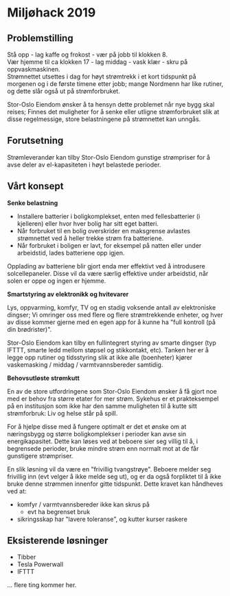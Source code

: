# Miljøhack 2019


## Problemstilling
Stå opp - lag kaffe og frokost - vær på jobb til klokken 8.  
Vær hjemme til ca klokken 17 - lag middag - vask klær - skru på oppvaskmaskinen.  
Strømnettet utsettes i dag for høyt strømtrekk i et kort tidspunkt på morgenen og i de første timene etter jobb; mange Nordmenn har like rutiner, og dette slår også ut på strømforbruket.

Stor-Oslo Eiendom ønsker å ta hensyn dette problemet når nye bygg skal reises; Finnes det muligheter for å senke eller utligne strømforbruket slik at disse regelmessige, store belastningene på strømnettet kan unngås.


## Forutsetning
Strømleverandør kan tilby Stor-Oslo Eiendom gunstige strømpriser for å avse deler av el-kapasiteten i høyt belastede perioder.


## Vårt konsept
**Senke belastning**

* Installere batterier i boligkomplekset, enten med fellesbatterier (i kjelleren) eller hvor hver bolig har sitt eget batteri.
* Når forbruket til en bolig overskrider en maksgrense avlastes strømnettet ved å heller trekke strøm fra batteriene.
* Når forbruket i boligen er lavt, for eksempel på natten eller under arbeidstid, lades batteriene opp igjen.

Opplading av batteriene blir gjort enda mer effektivt ved å introdusere solcellepaneler. Disse vil da være særlig effektive under arbeidstid, når solen er oppe og ingen er hjemme.


**Smartstyring av elektronikk og hvitevarer**

Lys, oppvarming, komfyr, TV og en stadig voksende antall av elektroniske dingser; Vi omringer oss med flere og flere strømtrekkende enheter, og hver av disse kommer gjerne med en egen app for å kunne ha "full kontroll (på din brødrister)".

Stor-Oslo Eiendom kan tilby en fullintegrert styring av smarte dingser (typ IFTTT, smarte ledd mellom støpsel og stikkontakt, etc). Tanken her er å legge opp rutiner og tidsstyring slik at ikke alle (boenheter) kjører vaskemasking / middag / varmtvannsbereder samtidig.


**Behovsutløste strømkutt**

En av de store utfordringene som Stor-Oslo Eiendom ønsker å få gjort noe med er behov fra større etater for mer strøm. Sykehus er et prakteksempel på en institusjon som ikke har den samme muligheten til å kutte sitt strømforbruk: Liv og helse står på spill.

For å hjelpe disse med å fungere optimalt er det et ønske om at næringsbygg og større boligkomplekser i perioder kan avse sin energikapasitet. Dette kan løses ved at beboere sier seg villig til å, i begrensede perioder, bruke mindre strøm enn normalt mot at de får gunstigere strømpriser.

En slik løsning vil da være en "frivillig tvangstrøye". Beboere melder seg frivillig inn (evt velger å ikke melde seg ut), og er da også forpliktet til å ikke bruke denne strømmen innenfor gitte tidspunkt. Dette kravet kan håndheves ved at:

* komfyr / varmtvannsbereder ikke kan skrus på
  * evt ha begrenset bruk
* sikringsskap har "lavere toleranse", og kutter kurser raskere


## Eksisterende løsninger
* Tibber
* Tesla Powerwall
* IFTTT

... flere ting kommer her.